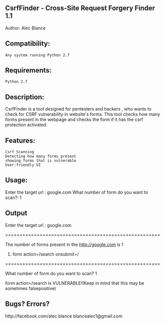 <h2>CsrfFinder - Cross-Site Request Forgery Finder 1.1</h2>
Author: Alec Blance

<h2>Compatibility:</h2>

    Any system running Python 2.7


<h2>Requirements:</h2>

    Python 2.7


<h2>Description:</h2>
CsrfFinder is a tool designed for pentesters and hackers , who wants to check for CSRF vulnerability in website's forms. This tool checks how many forms present in the webpage and checks the form if it has the csrf protection activated.

<h2>Features:</h2>

    Csrf Scanning
    Detecting how many forms present
    showing forms that is vulnerable
    User-friendly UI

 
<h2>Usage:</h2>

Enter the target url : google.com
What number of form do you want to scan?: 1 


<h2>Output</h2>

Enter the target url : google.com

======================================================

The number of forms present in the http://google.com is 1

1. form action=/search onsubmit=/

======================================================

What number of form do you want to scan? 1

form action=/search is VULNERABLE!(Keep in mind that this may be sometimes falsepositive)


<h2>Bugs? Errors?</h2>
http://facebook.com/alec.blance
blancealec1@gmail.com

